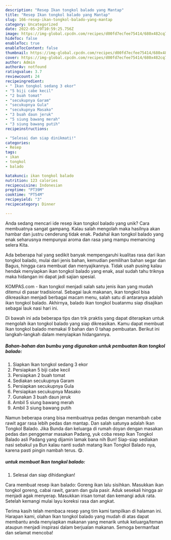 ```yaml
---
description: "Resep Ikan tongkol balado yang Mantap"
title: "Resep Ikan tongkol balado yang Mantap"
slug: 166-resep-ikan-tongkol-balado-yang-mantap
category: Uncategorized
date: 2022-05-29T10:59:25.756Z
image: https://img-global.cpcdn.com/recipes/d00fd7ecfee75414/680x482cq70/ikan-tongkol-balado-foto-resep-utama.jpg
hideToc: false
enableToc: true
enableTocContent: false
thumbnail: https://img-global.cpcdn.com/recipes/d00fd7ecfee75414/680x482cq70/ikan-tongkol-balado-foto-resep-utama.jpg
cover: https://img-global.cpcdn.com/recipes/d00fd7ecfee75414/680x482cq70/ikan-tongkol-balado-foto-resep-utama.jpg
author: Admin
authorAv: notfound
ratingvalue: 3.7
reviewcount: 24
recipeingredient:
- " Ikan tongkol sedang 3 ekor"
- "5 biji cabe kecil"
- "2 buah tomat"
- "secukupnya Garam"
- "secukupnya Gula"
- "secukupnya Masako"
- "3 buah daun jeruk"
- "5 siung bawang merah"
- "3 siung bawang putih"
recipeinstructions:

- "Selesai dan siap dinikmati!"
categories:
- Resep
tags:
- ikan
- tongkol
- balado

katakunci: ikan tongkol balado 
nutrition: 123 calories
recipecuisine: Indonesian
preptime: "PT39M"
cooktime: "PT54M"
recipeyield: "3"
recipecategory: Dinner

---
```





Anda sedang mencari ide resep ikan tongkol balado yang unik? Cara membuatnya sangat gampang. Kalau salah mengolah maka hasilnya akan hambar dan justru cenderung tidak enak. Padahal ikan tongkol balado yang enak seharusnya mempunyai aroma dan rasa yang mampu memancing selera Kita.





Ada beberapa hal yang sedikit banyak mempengaruhi kualitas rasa dari ikan tongkol balado, mulai dari jenis bahan, kemudian pemilihan bahan segar dan Bagus, hingga cara membuat dan menyajikannya. Tidak usah pusing kalau hendak menyiapkan ikan tongkol balado yang enak,      asal sudah tahu triknya maka hidangan ini dapat jadi sajian spesial.














KOMPAS.com - Ikan tongkol menjadi salah satu jenis ikan yang mudah ditemui di pasar tradisional. Sebagai lauk makanan, ikan tongkol bisa dikreasikan menjadi berbagai macam menu, salah satu di antaranya adalah ikan tongkol balado. Akhirnya, balado ikan tongkol buatanmu siap disajikan sebagai lauk nasi hari ini.






Di bawah ini ada beberapa tips dan trik praktis yang dapat diterapkan untuk mengolah ikan tongkol balado yang siap dikreasikan. Kamu dapat membuat Ikan tongkol balado memakai 9 bahan dan 0 tahap pembuatan. Berikut ini langkah-langkah dalam menyiapkan hidangannya.

<!--inarticleads1-->

##### Bahan-bahan dan bumbu yang digunakan untuk pembuatan Ikan tongkol balado:

1. Siapkan  Ikan tongkol sedang 3 ekor
1. Persiapkan 5 biji cabe kecil
1. Persiapkan 2 buah tomat
1. Sediakan secukupnya Garam
1. Persiapkan secukupnya Gula
1. Persiapkan secukupnya Masako
1. Gunakan 3 buah daun jeruk
1. Ambil 5 siung bawang merah
1. Ambil 3 siung bawang putih


Namun beberapa orang bisa membuatnya pedas dengan menambah cabe rawit agar rasa lebih pedas dan mantap. Dan salah satunya adalah Ikan Tongkol Balado. Jika Bunda dan keluarga di rumah doyan dengan masakan pedas dan penggemar masakan Padang, yuk coba resep Ikan Tongkol Balado asli Padang yang dijamin lamak bana nih Bun! Siap-siap sediakan nasi sebakul ya Bun kalau nanti sudah matang Ikan Tongkol Balado nya, karena pasti pingin nambah terus. 😋. 

<!--inarticleads2-->

#####  untuk membuat Ikan tongkol balado:


1. Selesai dan siap dihidangkan!

Cara membuat resep ikan balado: Goreng ikan lalu sisihkan. Masukkan ikan tongkol goreng, cabai rawit, garam dan gula pasir. Aduk sesekali hingga air menjadi agak menyerap. Masukkan irisan tomat dan kemangi aduk rata. Setelah kemangi mulai layu koreksi rasa dan angkat. 

Terima kasih telah membaca resep yang tim kami tampilkan di halaman ini. Harapan kami, olahan Ikan tongkol balado yang mudah di atas dapat membantu anda menyiapkan makanan yang menarik untuk keluarga/teman ataupun menjadi inspirasi dalam berjualan makanan. Semoga bermanfaat dan selamat mencoba!

